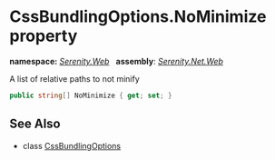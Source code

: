 # CssBundlingOptions.NoMinimize property
**namespace:** *[Serenity.Web](../../README.md#serenity.web-namespace)*   **assembly**: *[Serenity.Net.Web](../../README.md)*

A list of relative paths to not minify

```csharp
public string[] NoMinimize { get; set; }
```

## See Also

* class [CssBundlingOptions](../CssBundlingOptions.md)